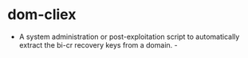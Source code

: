 # dom-cliex


- A system administration or post-exploitation script to automatically extract the bi-cr recovery keys from a domain. -
